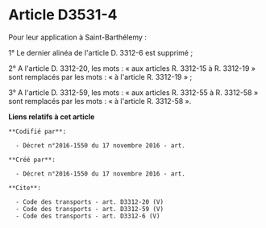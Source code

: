 # Article D3531-4

Pour leur application à Saint-Barthélemy : 

1° Le dernier alinéa de l'article D. 3312-6 est supprimé ; 

2° A l'article D. 3312-20, les mots : « aux articles R. 3312-15 à R. 3312-19 » sont remplacés par les mots : « à l'article R.
3312-19 » ; 

3° A l'article D. 3312-59, les mots : « aux articles R. 3312-55 à R. 3312-58 » sont remplacés par les mots : « à l'article R.
3312-58 ».

**Liens relatifs à cet article**

	**Codifié par**:

	  - Décret n°2016-1550 du 17 novembre 2016 - art.

	**Créé par**:

	  - Décret n°2016-1550 du 17 novembre 2016 - art.

	**Cite**:

	  - Code des transports - art. D3312-20 (V)
	  - Code des transports - art. D3312-59 (V)
	  - Code des transports - art. D3312-6 (V)
